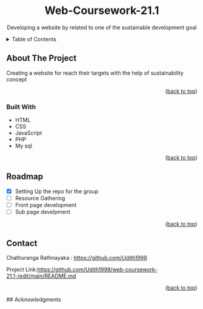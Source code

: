 <div id="top"></div>
<h1 align="center">Web-Coursework-21.1</h1>
<p align="center"> Developing a website by related to one of the sustainable development goal </p>
<details>
  <summary>Table of Contents</summary>
  <ol>
    <li>
      <a href="#about-the-project">About The Project</a>
      <ul>
        <li><a href="#built-with">Built With</a></li>
      </ul>
    <li><a href="#roadmap">Roadmap</a></li>
    <li><a href="#contact">Contact</a></li>
    <li><a href="#acknowledgments">Acknowledgments</a></li>
  </ol>
</details>


## About The Project
Creating a website for reach their targets with the help of sustainability concept

<p align="right">(<a href="#top">back to top</a>)</p>

### Built With
* HTML
* CSS
* JavaScript
* PHP
* My sql

<p align="right">(<a href="#top">back to top</a>)</p>

## Roadmap
- [x] Setting Up the repo for the group
- [ ] Resource Gathering
- [ ] Front page development
- [ ] Sub page develpment

<p align="right">(<a href="#top">back to top</a>)</p>

## Contact
Chathuranga Rathnayaka : https://github.com/Udith1998





Project Link:https://github.com/Udith1998/web-coursework-21.1-/edit/main/README.md 
<p align="right">(<a href="#top">back to top</a>)</p>
##  Acknowledgments

  
  
    
